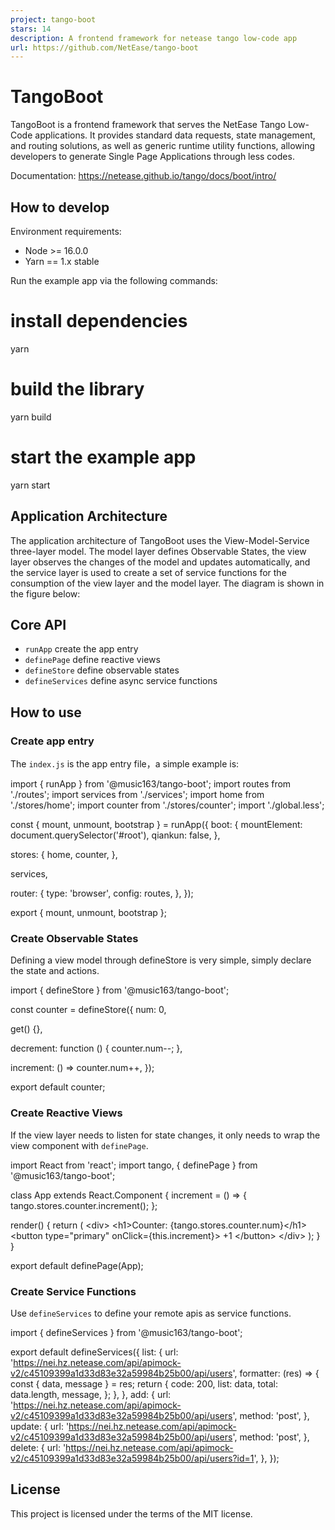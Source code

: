 ```yaml
---
project: tango-boot
stars: 14
description: A frontend framework for netease tango low-code app
url: https://github.com/NetEase/tango-boot
---
```


TangoBoot
=========

TangoBoot is a frontend framework that serves the NetEase Tango Low-Code applications. It provides standard data requests, state management, and routing solutions, as well as generic runtime utility functions, allowing developers to generate Single Page Applications through less codes.

Documentation: https://netease.github.io/tango/docs/boot/intro/

How to develop
--------------

Environment requirements:

-   Node >= 16.0.0
-   Yarn == 1.x stable

Run the example app via the following commands:

# install dependencies
yarn

# build the library
yarn build

# start the example app
yarn start

Application Architecture
------------------------

The application architecture of TangoBoot uses the View-Model-Service three-layer model. The model layer defines Observable States, the view layer observes the changes of the model and updates automatically, and the service layer is used to create a set of service functions for the consumption of the view layer and the model layer. The diagram is shown in the figure below:

Core API
--------

-   `runApp` create the app entry
-   `definePage` define reactive views
-   `defineStore` define observable states
-   `defineServices` define async service functions

How to use
----------

### Create app entry

The `index.js` is the app entry file，a simple example is:

import { runApp } from '@music163/tango-boot';
import routes from './routes';
import services from './services';
import home from './stores/home';
import counter from './stores/counter';
import './global.less';

const { mount, unmount, bootstrap } \= runApp({
  boot: {
    mountElement: document.querySelector('#root'),
    qiankun: false,
  },

  stores: {
    home,
    counter,
  },

  services,

  router: {
    type: 'browser',
    config: routes,
  },
});

export { mount, unmount, bootstrap };

### Create Observable States

Defining a view model through defineStore is very simple, simply declare the state and actions.

import { defineStore } from '@music163/tango-boot';

const counter \= defineStore({
  num: 0,

  get() {},

  decrement: function () {
    counter.num\--;
  },

  increment: () \=> counter.num++,
});

export default counter;

### Create Reactive Views

If the view layer needs to listen for state changes, it only needs to wrap the view component with `definePage`.

import React from 'react';
import tango, { definePage } from '@music163/tango-boot';

class App extends React.Component {
  increment \= () \=> {
    tango.stores.counter.increment();
  };

  render() {
    return (
      <div\>
        <h1\>Counter: {tango.stores.counter.num}</h1\>
        <button type\="primary" onClick\={this.increment}\>
          +1
        </button\>
      </div\>
    );
  }
}

export default definePage(App);

### Create Service Functions

Use `defineServices` to define your remote apis as service functions.

import { defineServices } from '@music163/tango-boot';

export default defineServices({
  list: {
    url: 'https://nei.hz.netease.com/api/apimock-v2/c45109399a1d33d83e32a59984b25b00/api/users',
    formatter: (res) \=> {
      const { data, message } \= res;
      return {
        code: 200,
        list: data,
        total: data.length,
        message,
      };
    },
  },
  add: {
    url: 'https://nei.hz.netease.com/api/apimock-v2/c45109399a1d33d83e32a59984b25b00/api/users',
    method: 'post',
  },
  update: {
    url: 'https://nei.hz.netease.com/api/apimock-v2/c45109399a1d33d83e32a59984b25b00/api/users',
    method: 'post',
  },
  delete: {
    url: 'https://nei.hz.netease.com/api/apimock-v2/c45109399a1d33d83e32a59984b25b00/api/users?id=1',
  },
});

License
-------

This project is licensed under the terms of the MIT license.
